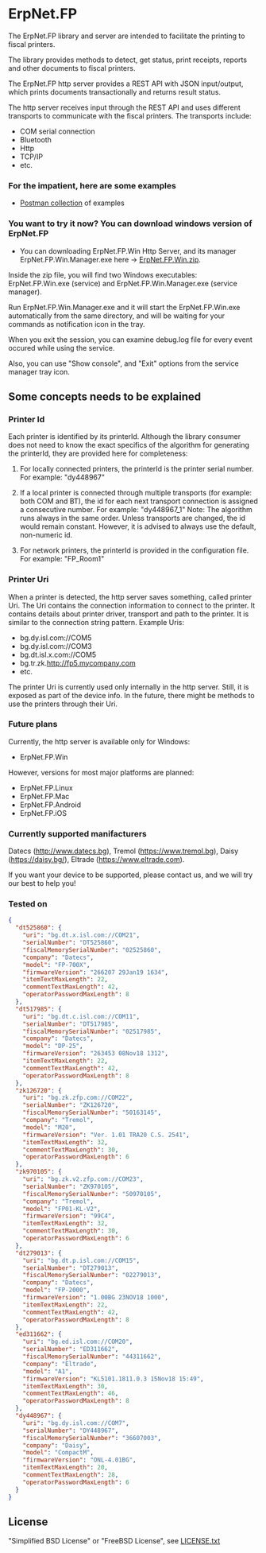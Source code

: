 # ErpNet.FP

The ErpNet.FP library and server are intended to facilitate the printing to fiscal printers.

The library provides methods to detect, get status, print receipts, reports and other documents to fiscal printers.

The ErpNet.FP http server provides a REST API with JSON input/output, which prints documents transactionally and returns result status.

The http server receives input through the REST API and uses different transports to communicate with the fiscal printers. The transports include:
* COM serial connection
* Bluetooth
* Http
* TCP/IP
* etc.

### For the impatient, here are some examples

- [Postman collection] of examples

### You want to try it now? You can download windows version of ErpNet.FP

-  You can downloading ErpNet.FP.Win Http Server, and its manager ErpNet.FP.Win.Manager.exe here -> [ErpNet.FP.Win.zip].

Inside the zip file, you will find two Windows executables: ErpNet.FP.Win.exe (service) and ErpNet.FP.Win.Manager.exe (service manager). 

Run ErpNet.FP.Win.Manager.exe and it will start the ErpNet.FP.Win.exe automatically from the same directory, and will be waiting for your commands as notification icon in the tray.

When you exit the session, you can examine debug.log file for every event occured while using the service. 

Also, you can use "Show console", and "Exit" options from the service manager tray icon.

## Some concepts needs to be explained

### Printer Id

Each printer is identified by its printerId. Although the library consumer does not need to know the exact specifics of the algorithm for generating the printerId, they are provided here for completeness:

1. For locally connected printers, the printerId is the printer serial number.
For example: "dy448967"

2. If a local printer is connected through multiple transports (for example: both COM and BT), the id for each next transport connection is assigned a consecutive number.
For example: "dy448967_1"
Note: The algorithm runs always in the same order. Unless transports are changed, the id would remain constant. However, it is advised to always use the default, non-numeric id.

3. For network printers, the printerId is provided in the configuration file.
For example: "FP_Room1"

### Printer Uri

When a printer is detected, the http server saves something, called printer Uri. The Uri contains the connection information to connect to the printer. It contains details about printer driver, transport and path to the printer. It is similar to the connection string pattern. Example Uris:
- bg.dy.isl.com://COM5
- bg.dy.isl.com://COM3
- bg.dt.isl.x.com://COM5
- bg.tr.zk.http://fp5.mycompany.com
- etc.

The printer Uri is currently used only internally in the http server. Still, it is exposed as part of the device info. In the future, there might be methods to use the printers through their Uri.

### Future plans

Currently, the http server is available only for Windows:
- ErpNet.FP.Win

However, versions for most major platforms are planned:
- ErpNet.FP.Linux
- ErpNet.FP.Mac
- ErpNet.FP.Android
- ErpNet.FP.iOS

### Currently supported manifacturers
Datecs (http://www.datecs.bg),
Tremol (https://www.tremol.bg),
Daisy (https://daisy.bg/),
Eltrade (https://www.eltrade.com).

If you want your device to be supported, please contact us, and we will try our best to help you!

### Tested on
```json
{
  "dt525860": {
    "uri": "bg.dt.x.isl.com://COM21",
    "serialNumber": "DT525860",
    "fiscalMemorySerialNumber": "02525860",
    "company": "Datecs",
    "model": "FP-700X",
    "firmwareVersion": "266207 29Jan19 1634",
    "itemTextMaxLength": 22,
    "commentTextMaxLength": 42,
    "operatorPasswordMaxLength": 8
  },
  "dt517985": {
    "uri": "bg.dt.c.isl.com://COM11",
    "serialNumber": "DT517985",
    "fiscalMemorySerialNumber": "02517985",
    "company": "Datecs",
    "model": "DP-25",
    "firmwareVersion": "263453 08Nov18 1312",
    "itemTextMaxLength": 22,
    "commentTextMaxLength": 42,
    "operatorPasswordMaxLength": 8
  },
  "zk126720": {
    "uri": "bg.zk.zfp.com://COM22",
    "serialNumber": "ZK126720",
    "fiscalMemorySerialNumber": "50163145",
    "company": "Tremol",
    "model": "M20",
    "firmwareVersion": "Ver. 1.01 TRA20 C.S. 2541",
    "itemTextMaxLength": 32,
    "commentTextMaxLength": 30,
    "operatorPasswordMaxLength": 6
  },
  "zk970105": {
    "uri": "bg.zk.v2.zfp.com://COM23",
    "serialNumber": "ZK970105",
    "fiscalMemorySerialNumber": "50970105",
    "company": "Tremol",
    "model": "FP01-KL-V2",
    "firmwareVersion": "99C4",
    "itemTextMaxLength": 32,
    "commentTextMaxLength": 30,
    "operatorPasswordMaxLength": 6
  },
  "dt279013": {
    "uri": "bg.dt.p.isl.com://COM15",
    "serialNumber": "DT279013",
    "fiscalMemorySerialNumber": "02279013",
    "company": "Datecs",
    "model": "FP-2000",
    "firmwareVersion": "1.00BG 23NOV18 1000",
    "itemTextMaxLength": 22,
    "commentTextMaxLength": 42,
    "operatorPasswordMaxLength": 8
  },
  "ed311662": {
    "uri": "bg.ed.isl.com://COM20",
    "serialNumber": "ED311662",
    "fiscalMemorySerialNumber": "44311662",
    "company": "Eltrade",
    "model": "A1",
    "firmwareVersion": "KL5101.1811.0.3 15Nov18 15:49",
    "itemTextMaxLength": 30,
    "commentTextMaxLength": 46,
    "operatorPasswordMaxLength": 8
  },
  "dy448967": {
    "uri": "bg.dy.isl.com://COM7",
    "serialNumber": "DY448967",
    "fiscalMemorySerialNumber": "36607003",
    "company": "Daisy",
    "model": "CompactM",
    "firmwareVersion": "ONL-4.01BG",
    "itemTextMaxLength": 20,
    "commentTextMaxLength": 28,
    "operatorPasswordMaxLength": 6
  }
}
```

License
----
"Simplified BSD License" or "FreeBSD License", see [LICENSE.txt]

[Postman collection]: <https://documenter.getpostman.com/view/6751288/S1EJYMg5>
[LICENSE.txt]: <https://raw.githubusercontent.com/erpnet/ErpNet.FP/master/LICENSE.txt>
[ErpNet.FP.Win.zip]: <https://github.com/erpnet/ErpNet.FP/raw/master/ErpNet.FP.Win/Published/ErpNet.FP.Win.zip>